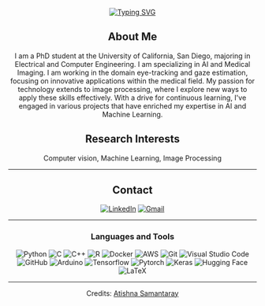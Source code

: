 <!--
**Enable72/Enable72** is a ✨ _special_ ✨ repository because its `README.md` (this file) appears on your GitHub profile.

Here are some ideas to get you started:

- 🔭 I’m currently working on ...
- 🌱 I’m currently learning ...
- 👯 I’m looking to collaborate on ...
- 🤔 I’m looking for help with ...
- 💬 Ask me about ...
- 📫 How to reach me: ...
- 😄 Pronouns: ...
- ⚡ Fun fact: ...
-->

<p align="center">
<a href="https://git.io/typing-svg"><img src="https://readme-typing-svg.demolab.com?font=Georgia&weight=800&pause=1000&size=33&color=FFF69B4&width=390&height=100&lines=Hi! I'm Atishna +%F0%9F%91%8B" alt="Typing SVG" /></a>
</p>

<div align="center">

## About Me
I am a PhD student at the University of California, San Diego, majoring in Electrical and Computer Engineering. I am specializing in AI and Medical Imaging. I am working in the domain eye-tracking and gaze estimation, focusing on innovative applications within the medical field. My passion for technology extends to image processing, where I explore new ways to apply these skills effectively. With a drive for continuous learning, I've engaged in various projects that have enriched my expertise in AI and Machine Learning.


## Research Interests
Computer vision, Machine Learning, Image Processing

-------------------

## Contact
<a href="https://www.linkedin.com/in/atishna-samantaray-b7b24aa6/">![LinkedIn](https://img.shields.io/badge/LinkedIn-0077B5?style=for-the-badge&logo=linkedin&logoColor=white)</a> <a href="mailto:asamantaray@ucsd.edu">![Gmail](https://img.shields.io/badge/Gmail-D14836?style=for-the-badge&logo=gmail&logoColor=white)</a>

-------------------

### Languages and Tools  
![Python](https://img.shields.io/badge/Python-14354C?style=for-the-badge&logo=python&logoColor=white) ![C](https://img.shields.io/badge/C-00599C?style=for-the-badge&logo=c&logoColor=white) ![C++](https://img.shields.io/badge/C%2B%2B-00599C?style=for-the-badge&logo=c%2B%2B&logoColor=white) ![R](https://img.shields.io/badge/R-276DC3?style=for-the-badge&logo=r&logoColor=white) ![Docker](https://img.shields.io/badge/docker-%230db7ed.svg?style=for-the-badge&logo=docker&logoColor=white) ![AWS](https://img.shields.io/badge/AWS-%23FF9900.svg?style=for-the-badge&logo=amazon-aws&logoColor=white) ![Git](https://img.shields.io/badge/git-%23F05033.svg?style=for-the-badge&logo=git&logoColor=white) ![Visual Studio Code](https://img.shields.io/badge/VisualStudioCode-0078d7.svg?style=for-the-badge&logo=visual-studio-code&logoColor=white) ![GitHub](https://img.shields.io/badge/github-%23121011.svg?style=for-the-badge&logo=github&logoColor=white) ![Arduino](https://img.shields.io/badge/-Arduino-00979D?style=for-the-badge&logo=Arduino&logoColor=white) ![Tensorflow](https://img.shields.io/badge/TensorFlow-FF6F00?style=for-the-badge&logo=tensorflow&logoColor=white) ![Pytorch](https://img.shields.io/badge/PyTorch-EE4C2C?style=for-the-badge&logo=pytorch&logoColor=white) ![Keras](https://img.shields.io/badge/Keras-FF0000?style=for-the-badge&logo=keras&logoColor=white) ![Hugging Face](https://tinyurl.com/2p9ft7xf) ![LaTeX](https://img.shields.io/badge/latex-%23008080.svg?style=for-the-badge&logo=latex&logoColor=white)
  
-------------------
Credits: [Atishna Samantaray](https://github.com/Enable72)
